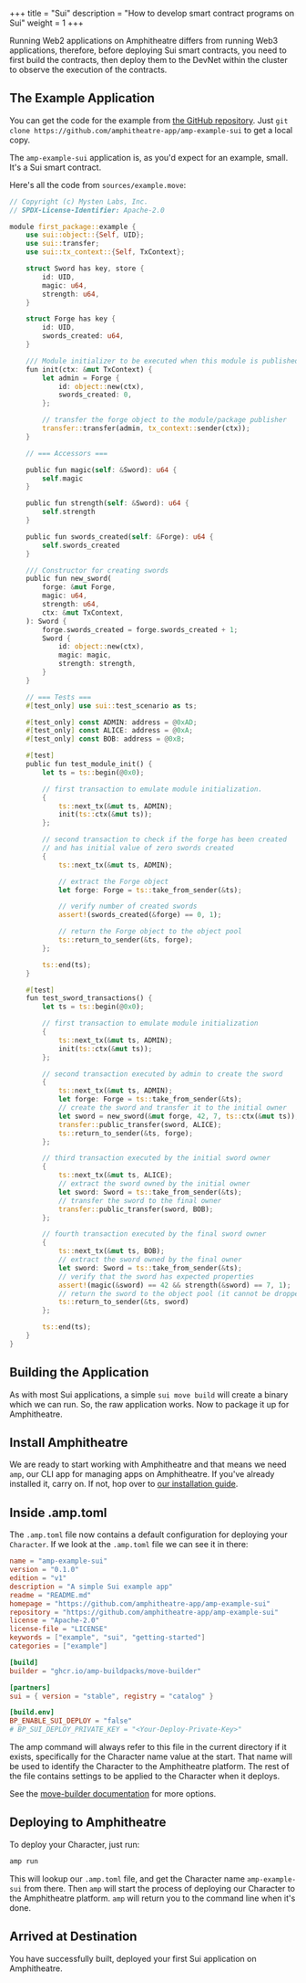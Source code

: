 +++
title = "Sui"
description = "How to develop smart contract programs on Sui"
weight = 1
+++

Running Web2 applications on Amphitheatre differs from running Web3 applications, therefore, before deploying Sui smart contracts, you need to first build the contracts, then deploy them to the DevNet within the cluster to observe the execution of the contracts.

## The Example Application

You can get the code for the example from [the GitHub
repository](https://github.com/amphitheatre-app/amp-example-sui). Just `git clone
https://github.com/amphitheatre-app/amp-example-sui` to get a local copy.

The `amp-example-sui` application is, as you'd expect for an example, small. It's a Sui
smart contract. 

Here's all the code from `sources/example.move`:

```rust
// Copyright (c) Mysten Labs, Inc.
// SPDX-License-Identifier: Apache-2.0

module first_package::example {
    use sui::object::{Self, UID};
    use sui::transfer;
    use sui::tx_context::{Self, TxContext};

    struct Sword has key, store {
        id: UID,
        magic: u64,
        strength: u64,
    }

    struct Forge has key {
        id: UID,
        swords_created: u64,
    }

    /// Module initializer to be executed when this module is published
    fun init(ctx: &mut TxContext) {
        let admin = Forge {
            id: object::new(ctx),
            swords_created: 0,
        };

        // transfer the forge object to the module/package publisher
        transfer::transfer(admin, tx_context::sender(ctx));
    }

    // === Accessors ===

    public fun magic(self: &Sword): u64 {
        self.magic
    }

    public fun strength(self: &Sword): u64 {
        self.strength
    }

    public fun swords_created(self: &Forge): u64 {
        self.swords_created
    }

    /// Constructor for creating swords
    public fun new_sword(
        forge: &mut Forge,
        magic: u64,
        strength: u64,
        ctx: &mut TxContext,
    ): Sword {
        forge.swords_created = forge.swords_created + 1;
        Sword {
            id: object::new(ctx),
            magic: magic,
            strength: strength,
        }
    }

    // === Tests ===
    #[test_only] use sui::test_scenario as ts;

    #[test_only] const ADMIN: address = @0xAD;
    #[test_only] const ALICE: address = @0xA;
    #[test_only] const BOB: address = @0xB;

    #[test]
    public fun test_module_init() {
        let ts = ts::begin(@0x0);

        // first transaction to emulate module initialization.
        {
            ts::next_tx(&mut ts, ADMIN);
            init(ts::ctx(&mut ts));
        };

        // second transaction to check if the forge has been created
        // and has initial value of zero swords created
        {
            ts::next_tx(&mut ts, ADMIN);

            // extract the Forge object
            let forge: Forge = ts::take_from_sender(&ts);

            // verify number of created swords
            assert!(swords_created(&forge) == 0, 1);

            // return the Forge object to the object pool
            ts::return_to_sender(&ts, forge);
        };

        ts::end(ts);
    }

    #[test]
    fun test_sword_transactions() {
        let ts = ts::begin(@0x0);

        // first transaction to emulate module initialization
        {
            ts::next_tx(&mut ts, ADMIN);
            init(ts::ctx(&mut ts));
        };

        // second transaction executed by admin to create the sword
        {
            ts::next_tx(&mut ts, ADMIN);
            let forge: Forge = ts::take_from_sender(&ts);
            // create the sword and transfer it to the initial owner
            let sword = new_sword(&mut forge, 42, 7, ts::ctx(&mut ts));
            transfer::public_transfer(sword, ALICE);
            ts::return_to_sender(&ts, forge);
        };

        // third transaction executed by the initial sword owner
        {
            ts::next_tx(&mut ts, ALICE);
            // extract the sword owned by the initial owner
            let sword: Sword = ts::take_from_sender(&ts);
            // transfer the sword to the final owner
            transfer::public_transfer(sword, BOB);
        };

        // fourth transaction executed by the final sword owner
        {
            ts::next_tx(&mut ts, BOB);
            // extract the sword owned by the final owner
            let sword: Sword = ts::take_from_sender(&ts);
            // verify that the sword has expected properties
            assert!(magic(&sword) == 42 && strength(&sword) == 7, 1);
            // return the sword to the object pool (it cannot be dropped)
            ts::return_to_sender(&ts, sword)
        };

        ts::end(ts);
    }
}
```

## Building the Application

As with most Sui applications, a simple `sui move build` will create a binary
which we can run. So, the raw application works. Now to package
it up for Amphitheatre.

## Install Amphitheatre

We are ready to start working with Amphitheatre and that means we need `amp`, our CLI
app for managing apps on Amphitheatre. If you've already installed it, carry on. If not,
hop over to [our installation guide](@/installation/_index.md).

## Inside .amp.toml

The `.amp.toml` file now contains a default configuration for deploying your
`Character`. If we look at the `.amp.toml` file we can see it in there:

```toml
name = "amp-example-sui"
version = "0.1.0"
edition = "v1"
description = "A simple Sui example app"
readme = "README.md"
homepage = "https://github.com/amphitheatre-app/amp-example-sui"
repository = "https://github.com/amphitheatre-app/amp-example-sui"
license = "Apache-2.0"
license-file = "LICENSE"
keywords = ["example", "sui", "getting-started"]
categories = ["example"]

[build]
builder = "ghcr.io/amp-buildpacks/move-builder"

[partners]
sui = { version = "stable", registry = "catalog" }

[build.env]
BP_ENABLE_SUI_DEPLOY = "false"
# BP_SUI_DEPLOY_PRIVATE_KEY = "<Your-Deploy-Private-Key>"
```

The amp command will always refer to this file in the current directory if it
exists, specifically for the Character name value at the start. That name will
be used to identify the Character to the Amphitheatre platform. The rest of the
file contains settings to be applied to the Character when it deploys.

See the [move-builder
documentation](https://github.com/amp-buildpacks/move-builder)
for more options.

## Deploying to Amphitheatre

To deploy your Character, just run:

```sh
amp run
```

This will lookup our `.amp.toml` file, and get the Character name `amp-example-sui`
from there. Then `amp` will start the process of deploying our Character to the
Amphitheatre platform. `amp` will return you to the command line when it's done.

## Arrived at Destination

You have successfully built, deployed your first Sui application on Amphitheatre.
